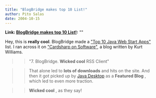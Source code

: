 ```yaml
---
title: "BlogBridge makes top 10 List!"
author: Pito Salas
date: 2004-10-15
---
```


**Link: [BlogBridge makes top 10 List!](None):** ""

Hey, this is **really cool**. BlogBridge made a ["Top 10 Java Web Start
Apps"](<http://jroller.com/page/cardsharp/20041006#top_10_java_web_start>)
list. I ran across it on ["Cardsharp on
Software"](<http://jroller.com/page/cardsharp/Weblog?catname=/Java>), a blog
written by Kurt Williams.

>>

>> "7\. BlogBridge. **Wicked cool** RSS Client"

>>

>> That alone led to **lots of downloads** and hits on the site. And then it
got picked up by [Java Desktop](<http://community.java.net/javadesktop/>) as a
**Featured Blog** , which led to even more traction.

>>

>> **Wicked cool** , as they say!


